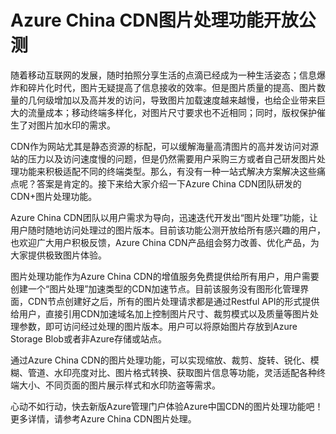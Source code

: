 # Azure China CDN图片处理功能开放公测

随着移动互联网的发展，随时拍照分享生活的点滴已经成为一种生活姿态；信息爆炸和碎片化时代，图片无疑提高了信息接收的效率。但是图片质量的提高、图片数量的几何级增加以及高并发的访问，导致图片加载速度越来越慢，也给企业带来巨大的流量成本；移动终端多样化，对图片尺寸要求也不近相同；同时，版权保护催生了对图片加水印的需求。

CDN作为网站尤其是静态资源的标配，可以缓解海量高清图片的高并发访问对源站的压力以及访问速度慢的问题，但是仍然需要用户采购三方或者自己研发图片处理功能来积极适配不同的终端类型。那么，有没有一种一站式解决方案解决这些痛点呢？答案是肯定的。接下来给大家介绍一下Azure China CDN团队研发的CDN+图片处理功能。

Azure China CDN团队以用户需求为导向，迅速迭代开发出“图片处理”功能，让用户随时随地访问处理过的图片版本。目前该功能公测开放给所有感兴趣的用户，也欢迎广大用户积极反馈，Azure China CDN产品组会努力改善、优化产品，为大家提供极致图片体验。

图片处理功能作为Azure China CDN的增值服务免费提供给所有用户，用户需要创建一个“图片处理”加速类型的CDN加速节点。目前该服务没有图形化管理界面，CDN节点创建好之后，所有的图片处理请求都是通过Restful API的形式提供给用户，直接引用CDN加速域名加上控制图片尺寸、裁剪模式以及质量等图片处理参数，即可访问经过处理的图片版本。用户可以将原始图片存放到Azure Storage Blob或者非Azure存储或站点。

通过Azure China CDN的图片处理功能，可以实现缩放、裁剪、旋转、锐化、模糊、管道、水印亮度对比、图片格式转换、获取图片信息等功能，灵活适配各种终端大小、不同页面的图片展示样式和水印防盗等需求。

心动不如行动，快去新版Azure管理门户体验Azure中国CDN的图片处理功能吧！更多详情，请参考Azure China CDN图片处理。
